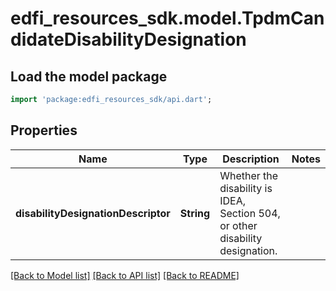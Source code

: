# edfi_resources_sdk.model.TpdmCandidateDisabilityDesignation

## Load the model package
```dart
import 'package:edfi_resources_sdk/api.dart';
```

## Properties
Name | Type | Description | Notes
------------ | ------------- | ------------- | -------------
**disabilityDesignationDescriptor** | **String** | Whether the disability is IDEA, Section 504, or other disability designation. | 

[[Back to Model list]](../README.md#documentation-for-models) [[Back to API list]](../README.md#documentation-for-api-endpoints) [[Back to README]](../README.md)


